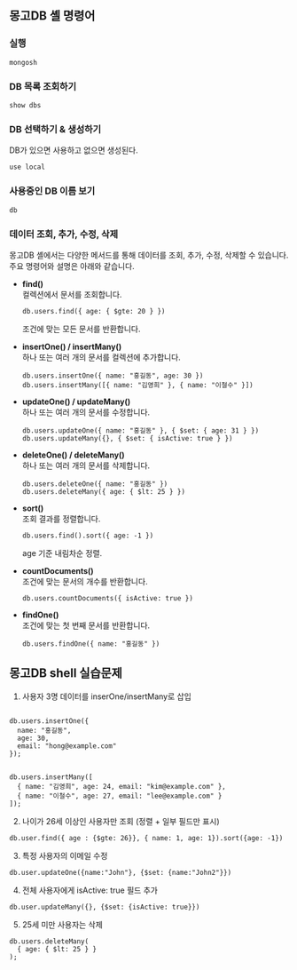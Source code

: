 ## 몽고DB 셸 명령어

### 실행

```shell
mongosh
```

### DB 목록 조회하기

```shell
show dbs
```

### DB 선택하기 & 생성하기

DB가 있으면 사용하고 없으면 생성된다.

```shell
use local
```

### 사용중인 DB 이름 보기

```shell
db
```

### 데이터 조회, 추가, 수정, 삭제

몽고DB 셸에서는 다양한 메서드를 통해 데이터를 조회, 추가, 수정, 삭제할 수 있습니다. 주요 명령어와 설명은 아래와 같습니다.

- **find()**  
  컬렉션에서 문서를 조회합니다.

  ```shell
  db.users.find({ age: { $gte: 20 } })
  ```

  조건에 맞는 모든 문서를 반환합니다.

- **insertOne() / insertMany()**  
  하나 또는 여러 개의 문서를 컬렉션에 추가합니다.

  ```shell
  db.users.insertOne({ name: "홍길동", age: 30 })
  db.users.insertMany([{ name: "김영희" }, { name: "이철수" }])
  ```

- **updateOne() / updateMany()**  
  하나 또는 여러 개의 문서를 수정합니다.

  ```shell
  db.users.updateOne({ name: "홍길동" }, { $set: { age: 31 } })
  db.users.updateMany({}, { $set: { isActive: true } })
  ```

- **deleteOne() / deleteMany()**  
  하나 또는 여러 개의 문서를 삭제합니다.

  ```shell
  db.users.deleteOne({ name: "홍길동" })
  db.users.deleteMany({ age: { $lt: 25 } })
  ```

- **sort()**  
  조회 결과를 정렬합니다.

  ```shell
  db.users.find().sort({ age: -1 })
  ```

  age 기준 내림차순 정렬.

- **countDocuments()**  
  조건에 맞는 문서의 개수를 반환합니다.

  ```shell
  db.users.countDocuments({ isActive: true })
  ```

- **findOne()**  
  조건에 맞는 첫 번째 문서를 반환합니다.
  ```shell
  db.users.findOne({ name: "홍길동" })
  ```

## 몽고DB shell 실습문제

1. 사용자 3명 데이터를 inserOne/insertMany로 삽입

```shell

db.users.insertOne({
  name: "홍길동",
  age: 30,
  email: "hong@example.com"
});


db.users.insertMany([
  { name: "김영희", age: 24, email: "kim@example.com" },
  { name: "이철수", age: 27, email: "lee@example.com" }
]);
```

2. 나이가 26세 이상인 사용자만 조회 (정렬 + 일부 필드만 표시)

```shell
db.user.find({ age : {$gte: 26}}, { name: 1, age: 1}).sort({age: -1})
```

3. 특정 사용자의 이메일 수정

```shell
db.user.updateOne({name:"John"}, {$set: {name:"John2"}})
```

4. 전체 사용자에게 isActive: true 필드 추가

```shell
db.user.updateMany({}, {$set: {isActive: true}})
```

5. 25세 미만 사용자는 삭제

```shell
db.users.deleteMany(
  { age: { $lt: 25 } }
);
```

